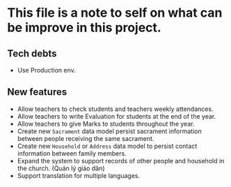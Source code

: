 # This file is a note to self on what can be improve in this project.

## Tech debts
* Use Production env.
## New features
* Allow teachers to check students and teachers weekly attendances.
* Allow teachers to write Evaluation for students at the end of the year.
* Allow teachers to give Marks to students throughout the year.
* Create new ```Sacrament``` data model persist sacrament information between people receiving the same sacrament.
* Create new ```Household``` or ```Address``` data model to persist contact information between family members.
* Expand the system to support records of other people and household in the church. (Quản lý giáo dân) 
* Support translation for multiple languages.
